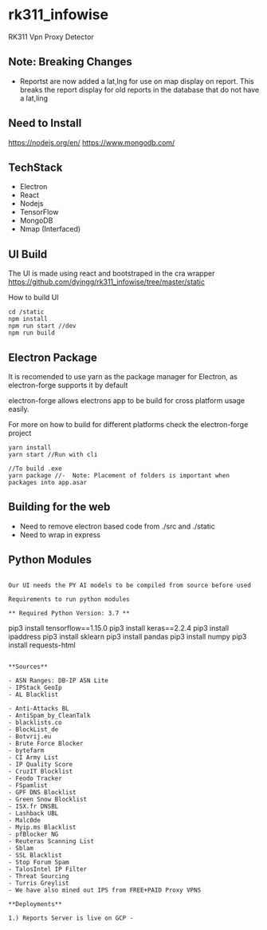 # rk311_infowise

RK311 Vpn Proxy Detector

## Note: Breaking Changes

- Reportst are now added a lat,lng for use on map display on report. This breaks the report display for old reports in the database that do not have a lat,ling

## Need to Install

https://nodejs.org/en/
https://www.mongodb.com/


## TechStack

- Electron
- React
- Nodejs
- TensorFlow
- MongoDB
- Nmap (Interfaced)

## UI Build

The UI is made using react and bootstraped in the cra wrapper
https://github.com/dyingg/rk311_infowise/tree/master/static

How to build UI

```
cd /static
npm install
npm run start //dev
npm run build
```

## Electron Package

It is recomended to use yarn as the package manager for Electron, as electron-forge supports it by default

electron-forge allows electrons app to be build for cross platform usage easily.

For more on how to build for different platforms check the electron-forge project

```
yarn install
yarn start //Run with cli

//To build .exe
yarn package //-  Note: Placement of folders is important when packages into app.asar
```



## Building for the web

- Need to remove electron based code from ./src and ./static
- Need to wrap in express




## Python Modules

```

Our UI needs the PY AI models to be compiled from source before used

Requirements to run python modules

** Required Python Version: 3.7 **

```

pip3 install tensorflow==1.15.0
pip3 install keras==2.2.4
pip3 install ipaddress
pip3 install sklearn
pip3 install pandas
pip3 install numpy
pip3 install requests-html

```

**Sources**

- ASN Ranges: DB-IP ASN Lite
- IPStack GeoIp
- AL Blacklist

- Anti-Attacks BL
- AntiSpam_by_CleanTalk
- blacklists.co
- BlockList_de
- Botvrij.eu
- Brute Force Blocker
- bytefarm
- CI Army List
- IP Quality Score
- CruzIT Blocklist
- Feodo Tracker
- FSpamlist
- GPF DNS Blocklist
- Green Snow Blocklist
- ISX.fr DNSBL
- Lashback UBL
- Malc0de
- Myip.ms Blacklist
- pfBlocker NG
- Reuteras Scanning List
- Sblam
- SSL Blacklist
- Stop Forum Spam
- TalosIntel IP Filter
- Threat Sourcing
- Turris Greylist
- We have also mined out IPS from FREE+PAID Proxy VPNS

**Deployments**

1.) Reports Server is live on GCP -
```
